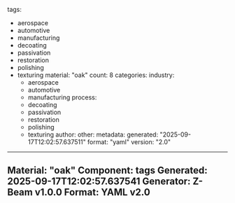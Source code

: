 tags:
  - aerospace
  - automotive
  - manufacturing
  - decoating
  - passivation
  - restoration
  - polishing
  - texturing
material: "oak"
count: 8
categories:
  industry:
    - aerospace
    - automotive
    - manufacturing
  process:
    - decoating
    - passivation
    - restoration
    - polishing
    - texturing
  author:
  other:
metadata:
  generated: "2025-09-17T12:02:57.637511"
  format: "yaml"
  version: "2.0"

---
Material: "oak"
Component: tags
Generated: 2025-09-17T12:02:57.637541
Generator: Z-Beam v1.0.0
Format: YAML v2.0
---
